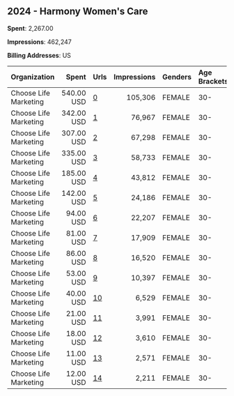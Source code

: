 ## 2024 - Harmony Women's Care 
**Spent**: 2,267.00

**Impressions**: 462,247

**Billing Addresses**: US

|Organization|Spent|Urls|Impressions|Genders|Age Brackets|Country Codes|
|:---|---:|:---|---:|:---|:---|:---|
|Choose Life Marketing|540.00 USD|[0](https://www.snap.com/political-ads/asset/793e8c0b45bacf003e1c280e00eefb1679431142eed7995c7a6a0ecee3a0373b?mediaType=mp4)|105,306|FEMALE|30-|united states|
|Choose Life Marketing|342.00 USD|[1](https://www.snap.com/political-ads/asset/964469ddf96e0064aabc2ff59b7c4c449e7f36b2f9ca0a8d5a59b9c7ddf6436d?mediaType=png)|76,967|FEMALE|30-|united states|
|Choose Life Marketing|307.00 USD|[2](https://www.snap.com/political-ads/asset/54cc6efd416c7f953ffa15e60b0dff856faba7fb5acedaaeb9b24758e7c62ad0?mediaType=png)|67,298|FEMALE|30-|united states|
|Choose Life Marketing|335.00 USD|[3](https://www.snap.com/political-ads/asset/de83564703cf6971d4c692f1eb77ee4acae53b3e60b6c1503a2e652d0cd3cc60?mediaType=png)|58,733|FEMALE|30-|united states|
|Choose Life Marketing|185.00 USD|[4](https://www.snap.com/political-ads/asset/20b23aee68d38b591055132afe83bdf52400370ebf9756a63fa99a921430b82e?mediaType=png)|43,812|FEMALE|30-|united states|
|Choose Life Marketing|142.00 USD|[5](https://www.snap.com/political-ads/asset/357fb6926c18a2c6e6249302b40890973bc6de4685234fbc07bde407224ef47e?mediaType=mp4)|24,186|FEMALE|30-|united states|
|Choose Life Marketing|94.00 USD|[6](https://www.snap.com/political-ads/asset/00db2855896e107d9e6ff984f0a4b2717247eada8f45c648e7020764091ca0a6?mediaType=png)|22,207|FEMALE|30-|united states|
|Choose Life Marketing|81.00 USD|[7](https://www.snap.com/political-ads/asset/a82fa21edfd14380f9bdc6264d89dfeffebadf13b270a49710ea849990e6b6dc?mediaType=png)|17,909|FEMALE|30-|united states|
|Choose Life Marketing|86.00 USD|[8](https://www.snap.com/political-ads/asset/eff31bd40a35c227529b1263685645ecb8e0faecb8a0f133977eab9e4274434e?mediaType=png)|16,520|FEMALE|30-|united states|
|Choose Life Marketing|53.00 USD|[9](https://www.snap.com/political-ads/asset/1a1cf3f3666aaf3b49102c464193aeb2f45eb0fc7292946318e7609b5cbeeff5?mediaType=png)|10,397|FEMALE|30-|united states|
|Choose Life Marketing|40.00 USD|[10](https://www.snap.com/political-ads/asset/b64e488b58d03ad46127c9ca2104815bc10925629dbd9e5045d687969b140017?mediaType=png)|6,529|FEMALE|30-|united states|
|Choose Life Marketing|21.00 USD|[11](https://www.snap.com/political-ads/asset/34cc2e2d16f8e42225893bdc05da27555af2fe66188fc32432b4546317fd8907?mediaType=png)|3,991|FEMALE|30-|united states|
|Choose Life Marketing|18.00 USD|[12](https://www.snap.com/political-ads/asset/d777f0f27ddb340fc10e026572ed6ef82cd00c8d66bc25c898e2b5523ed89cb8?mediaType=png)|3,610|FEMALE|30-|united states|
|Choose Life Marketing|11.00 USD|[13](https://www.snap.com/political-ads/asset/beae6c7f8de0c1126448d7814ec8f868bf9735779516308013edcbd2b5463bcd?mediaType=png)|2,571|FEMALE|30-|united states|
|Choose Life Marketing|12.00 USD|[14](https://www.snap.com/political-ads/asset/d270b5d7985408ca5d9688543f77487992dad6b0bcc8aa6f88ad5f0d5e1a275c?mediaType=png)|2,211|FEMALE|30-|united states|
